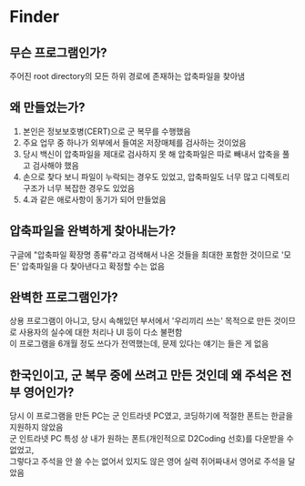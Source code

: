 # Finder
## 무슨 프로그램인가?
주어진 root directory의 모든 하위 경로에 존재하는 압축파일을 찾아냄
  
  
## 왜 만들었는가?
1. 본인은 정보보호병(CERT)으로 군 복무를 수행했음
2. 주요 업무 중 하나가 외부에서 들여온 저장매체를 검사하는 것이었음
3. 당시 백신이 압축파일을 제대로 검사하지 못 해 압축파일은 따로 빼내서 압축을 풀고 검사해야 했음
4. 손으로 찾다 보니 파일이 누락되는 경우도 있었고, 압축파일도 너무 많고 디렉토리 구조가 너무 복잡한 경우도 있었음
5. 4.과 같은 애로사항이 동기가 되어 만들었음
  
  
## 압축파일을 완벽하게 찾아내는가?
구글에 "압축파일 확장명 종류"라고 검색해서 나온 것들을 최대한 포함한 것이므로 '모든' 압축파일을 다 찾아낸다고 확정할 수는 없음
  
  
## 완벽한 프로그램인가?
상용 프로그램이 아니고, 당시 속해있던 부서에서 '우리끼리 쓰는' 목적으로 만든 것이므로 사용자의 실수에 대한 처리나 UI 등이 다소 불편함  
이 프로그램을 6개월 정도 쓰다가 전역했는데, 문제 있다는 얘기는 들은 게 없음
  
  
## 한국인이고, 군 복무 중에 쓰려고 만든 것인데 왜 주석은 전부 영어인가?
당시 이 프로그램을 만든 PC는 군 인트라넷 PC였고, 코딩하기에 적절한 폰트는 한글을 지원하지 않았음  
군 인트라넷 PC 특성 상 내가 원하는 폰트(개인적으로 D2Coding 선호)를 다운받을 수 없었고,  
그렇다고 주석을 안 쓸 수는 없어서 있지도 않은 영어 실력 쥐어짜내서 영어로 주석을 달았음
